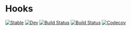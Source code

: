 # Hooks

[![Stable](https://img.shields.io/badge/docs-stable-blue.svg)](https://ssfrr.github.io/Hooks.jl/stable)
[![Dev](https://img.shields.io/badge/docs-dev-blue.svg)](https://ssfrr.github.io/Hooks.jl/dev)
[![Build Status](https://travis-ci.com/ssfrr/Hooks.jl.svg?branch=master)](https://travis-ci.com/ssfrr/Hooks.jl)
[![Build Status](https://ci.appveyor.com/api/projects/status/github/ssfrr/Hooks.jl?svg=true)](https://ci.appveyor.com/project/ssfrr/Hooks-jl)
[![Codecov](https://codecov.io/gh/ssfrr/Hooks.jl/branch/master/graph/badge.svg)](https://codecov.io/gh/ssfrr/Hooks.jl)
